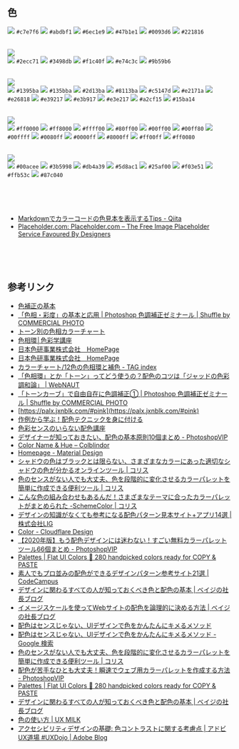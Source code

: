
## 色
![](https://via.placeholder.com/16/c7e7f6/FFFFFF/?text=%20) `#c7e7f6`
![](https://via.placeholder.com/16/abdbf1/FFFFFF/?text=%20) `#abdbf1`
![](https://via.placeholder.com/16/6ec1e9/FFFFFF/?text=%20) `#6ec1e9`
![](https://via.placeholder.com/16/47b1e1/FFFFFF/?text=%20) `#47b1e1`
![](https://via.placeholder.com/16/0093d6/FFFFFF/?text=%20) `#0093d6`
![](https://via.placeholder.com/16/221816/FFFFFF/?text=%20) `#221816`
<br><br>







![](https://user-images.githubusercontent.com/5539081/88449019-86251600-ce7e-11ea-80d4-8a066084f8ca.png)  
![](https://via.placeholder.com/16/2ecc71/FFFFFF/?text=%20) `#2ecc71`
![](https://via.placeholder.com/16/3498db/FFFFFF/?text=%20) `#3498db`
![](https://via.placeholder.com/16/f1c40f/FFFFFF/?text=%20) `#f1c40f`
![](https://via.placeholder.com/16/e74c3c/FFFFFF/?text=%20) `#e74c3c`
![](https://via.placeholder.com/16/9b59b6/FFFFFF/?text=%20) `#9b59b6`
<br><br>






![](https://user-images.githubusercontent.com/5539081/88399813-69e39380-ce02-11ea-8862-127efd7bf3d7.png)  
![](https://via.placeholder.com/16/1395ba/FFFFFF/?text=%20) `#1395ba`
![](https://via.placeholder.com/16/135bba/FFFFFF/?text=%20) `#135bba`
![](https://via.placeholder.com/16/2d13ba/FFFFFF/?text=%20) `#2d13ba`
![](https://via.placeholder.com/16/8113ba/FFFFFF/?text=%20) `#8113ba`
![](https://via.placeholder.com/16/c5147d/FFFFFF/?text=%20) `#c5147d`
![](https://via.placeholder.com/16/e2171a/FFFFFF/?text=%20) `#e2171a`
![](https://via.placeholder.com/16/e26818/FFFFFF/?text=%20) `#e26818`
![](https://via.placeholder.com/16/e39217/FFFFFF/?text=%20) `#e39217`
![](https://via.placeholder.com/16/e3b917/FFFFFF/?text=%20) `#e3b917`
![](https://via.placeholder.com/16/e3e217/FFFFFF/?text=%20) `#e3e217`
![](https://via.placeholder.com/16/a2cf15/FFFFFF/?text=%20) `#a2cf15`
![](https://via.placeholder.com/16/15ba14/FFFFFF/?text=%20) `#15ba14`
<br><br>


![](https://user-images.githubusercontent.com/5539081/88398850-ec6b5380-ce00-11ea-82db-8716619eade3.jpg)  
![](https://via.placeholder.com/16/ff0000/FFFFFF/?text=%20) `#ff0000`
![](https://via.placeholder.com/16/ff8000/FFFFFF/?text=%20) `#ff8000`
![](https://via.placeholder.com/16/ffff00/FFFFFF/?text=%20) `#ffff00`
![](https://via.placeholder.com/16/80ff00/FFFFFF/?text=%20) `#80ff00`
![](https://via.placeholder.com/16/00ff00/FFFFFF/?text=%20) `#00ff00`
![](https://via.placeholder.com/16/00ff80/FFFFFF/?text=%20) `#00ff80`
![](https://via.placeholder.com/16/00ffff/FFFFFF/?text=%20) `#00ffff`
![](https://via.placeholder.com/16/0080ff/FFFFFF/?text=%20) `#0080ff`
![](https://via.placeholder.com/16/0000ff/FFFFFF/?text=%20) `#0000ff`
![](https://via.placeholder.com/16/8000ff/FFFFFF/?text=%20) `#8000ff`
![](https://via.placeholder.com/16/ff00ff/FFFFFF/?text=%20) `#ff00ff`
![](https://via.placeholder.com/16/ff0080/FFFFFF/?text=%20) `#ff0080`
<br><br>


![](https://user-images.githubusercontent.com/5539081/88398197-fa6ca480-cdff-11ea-8513-9ba055e24066.png)  
![](https://via.placeholder.com/16/00acee/FFFFFF/?text=%20) `#00acee`
![](https://via.placeholder.com/16/3b5998/FFFFFF/?text=%20) `#3b5998`
![](https://via.placeholder.com/16/db4a39/FFFFFF/?text=%20) `#db4a39`
![](https://via.placeholder.com/16/5d8ac1/FFFFFF/?text=%20) `#5d8ac1`
![](https://via.placeholder.com/16/25af00/FFFFFF/?text=%20) `#25af00`
![](https://via.placeholder.com/16/f03e51/FFFFFF/?text=%20) `#f03e51`
![](https://via.placeholder.com/16/ffb53c/FFFFFF/?text=%20) `#ffb53c`
![](https://via.placeholder.com/16/87c040/FFFFFF/?text=%20) `#87c040`
<br><br>



<br><br>
* [Markdownでカラーコードの色見本を表示するTips - Qiita](https://qiita.com/suin/items/1f3898c1fa108b1e47b1)
* [Placeholder.com: Placeholder.com – The Free Image Placeholder Service Favoured By Designers](https://placeholder.com/)




<br><br><br>

## 参考リンク
* [色補正の基本](http://www.hi-ho.ne.jp/yas-inoue/photo/digital/di000716.htm)
* [「色相・彩度」の基本と応用 | Photoshop 色調補正ゼミナール | Shuffle by COMMERCIAL PHOTO](http://shuffle.genkosha.com/software/photoshop_navi/color/8315.html)
* [トーン別の色相カラーチャート](https://iro-color.com/colorchart/tone/)
* [色相環│色彩学講座](http://rock77.fc2web.com/main/color/color1-2.html)
* [日本色研事業株式会社　HomePage](http://www.sikiken.co.jp/pccs/pccs04.html)
* [日本色研事業株式会社　HomePage](http://www.sikiken.co.jp/pccs/pccs05.html)
* [カラーチャート/12色の色相環と補色 - TAG index](https://www.tagindex.com/color/color_wheel.html)
* [「色相環」とか「トーン」ってどう使うの？配色のコツは「ジャッドの色彩調和論」 | WebNAUT](https://webnaut.jp/design/645.html)
* [「トーンカーブ」で自由自在に色調補正① | Photoshop 色調補正ゼミナール | Shuffle by COMMERCIAL PHOTO](http://shuffle.genkosha.com/software/photoshop_navi/color/8400.html)
* [https://palx.jxnblk.com/#pink](https://palx.jxnblk.com/#pink)
* [作例から学ぶ！配色テクニックを身に付ける](http://catch-a-wave.com/catch-a-blog/colortechinic/)
* [色彩センスのいらない配色講座](https://www.slideshare.net/slideshow/embed_code/9003317)
* [デザイナーが知っておきたい、配色の基本原則10個まとめ - PhotoshopVIP](http://photoshopvip.net/77524)
* [Color Name & Hue – Colblindor](https://www.color-blindness.com/color-name-hue/)
* [Homepage - Material Design](https://material.io/)
* [シャドウの色はブラックとは限らない、さまざまなカラーにあった適切なシャドウの色が分かるオンラインツール | コリス](https://coliss.com/articles/build-websites/operation/design/material-icon-shadow-color-picker.html)
* [色のセンスがない人でも大丈夫、色を段階的に変化させるカラーパレットを簡単に作成できる便利ツール | コリス](https://coliss.com/articles/build-websites/operation/design/color-scale-generator.html)
* [こんな色の組み合わせもあるんだ！さまざまなテーマに合ったカラーパレットがまとめられた -SchemeColor | コリス](https://coliss.com/articles/build-websites/operation/design/collection-of-color-schemes.html)
* [デザインの知識がなくても参考になる配色パターン見本サイト+アプリ14選 | 株式会社LIG](https://liginc.co.jp/web/service/other-service/131943)
* [Color - Cloudflare Design](https://cloudflare.design/color/)
* [【2020年版】もう配色デザインには迷わない！すごい無料カラーパレットツール66個まとめ - PhotoshopVIP](http://photoshopvip.net/72189)
* [Palettes | Flat UI Colors 🎨 280 handpicked colors ready for COPY & PASTE](https://flatuicolors.com/)
* [素人でもプロ並みの配色ができるデザインパターン参考サイト21選 | CodeCampus](https://blog.codecamp.jp/color_pattern)
* [デザインに関わるすべての人が知っておくべき色と配色の基本 | ベイジの社長ブログ](https://baigie.me/sogitani/2016/12/color-basic/)
* [イメージスケールを使ってWebサイトの配色を論理的に決める方法 | ベイジの社長ブログ](https://baigie.me/sogitani/2013/05/imagescale/)
* [配色はセンスじゃない、UIデザインで色をかんたんにキメるメソッド](https://www.evernote.com/shard/s122/client/snv?noteGuid=492d0771-f3fd-4a0a-b4dc-12923fcec317&noteKey=7608901d85d6532b&sn=https%3A%2F%2Fwww.evernote.com%2Fshard%2Fs122%2Fsh%2F492d0771-f3fd-4a0a-b4dc-12923fcec317%2F7608901d85d6532b&title=%25E9%2585%258D%25E8%2589%25B2%25E3%2581%25AF%25E3%2582%25BB%25E3%2583%25B3%25E3%2582%25B9%25E3%2581%2598%25E3%2582%2583%25E3%2581%25AA%25E3%2581%2584%25E3%2580%2581UI%25E3%2583%2587%25E3%2582%25B6%25E3%2582%25A4%25E3%2583%25B3%25E3%2581%25A7%25E8%2589%25B2%25E3%2582%2592%25E3%2581%258B%25E3%2582%2593%25E3%2581%259F%25E3%2582%2593%25E3%2581%25AB%25E3%2582%25AD%25E3%2583%25A1%25E3%2582%258B%25E3%2583%25A1%25E3%2582%25BD%25E3%2583%2583%25E3%2583%2589)
* [配色はセンスじゃない、UIデザインで色をかんたんにキメるメソッド - Google 検索](https://www.google.co.jp/search?q=%E9%85%8D%E8%89%B2%E3%81%AF%E3%82%BB%E3%83%B3%E3%82%B9%E3%81%98%E3%82%83%E3%81%AA%E3%81%84%E3%80%81UI%E3%83%87%E3%82%B6%E3%82%A4%E3%83%B3%E3%81%A7%E8%89%B2%E3%82%92%E3%81%8B%E3%82%93%E3%81%9F%E3%82%93%E3%81%AB%E3%82%AD%E3%83%A1%E3%82%8B%E3%83%A1%E3%82%BD%E3%83%83%E3%83%89&ie=utf-8&oe=utf-8&hl=ja)
* [色のセンスがない人でも大丈夫、色を段階的に変化させるカラーパレットを簡単に作成できる便利ツール | コリス](https://coliss.com/articles/build-websites/operation/design/color-scale-generator.html)
* [配色が苦手なひとも大丈夫！瞬速でウェブ用カラーパレットを作成する方法 - PhotoshopVIP](http://photoshopvip.net/89206)
* [Palettes | Flat UI Colors 🎨 280 handpicked colors ready for COPY & PASTE](https://flatuicolors.com/)
* [デザインに関わるすべての人が知っておくべき色と配色の基本 | ベイジの社長ブログ](https://baigie.me/sogitani/2016/12/color-basic/)
* [色の使い方 | UX MILK](https://uxmilk.jp/book/81762)
* [アクセシビリティデザインの基礎: 色コントラストに関する考慮点 | アドビUX道場 #UXDojo | Adobe Blog](https://blogs.adobe.com/japan/cc-web-color-contrast-considerations-accessibility-design/)
